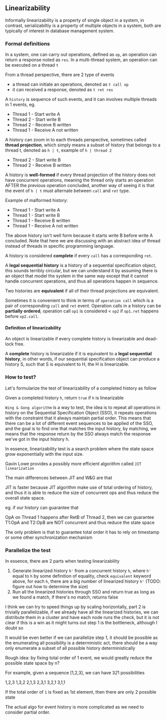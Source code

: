 ## Linearizability

Informally linearizability is a property of single object in a system, in contrast, serializabiltiy is a property of multiple objects in a system, both are typically of interest in database management system.

### Formal definitions

In a system, one can carry out operations, defined as `op`, an operation can return a response noted as `res`.
In a multi-thread system, an operation can be executed on a thread `t`

From a thread perspective, there are 2 type of events
* a thread can initiate an operations, denoted as `t call op`
* it can received a response, denoted as `t ret res` 

A `history` is sequence of such events, and it can involves multiple threads in 1 events, eg.

* Thread 1 - Start write A
* Thread 2 - Start write B
* Thread 2 - Receive B written
* Thread 1 - Receive A not written

A history can zoom in to each threads perspective, sometimes called **thread projection**, which simply means a subset of history that belongs to a thread t, denoted as `h | t`, example of `h | thread 2`

* Thread 2 - Start write B
* Thread 2 - Receive B written

A history is **well-formed** if every thread projection of the history does not have concurrent operations, meaning the thread only starts an operation AFTER the previous operation concluded, another way of seeing it is that the event of `h | t` must alternate between `call` and `ret` type.

Example of malformed history:

* Thread 1 - Start write A
* Thread 1 - Start write B
* Thread 1 - Receive B written
* Thread 1 - Receive A not written

The above history isn't well form because it starts write B before write A concluded. Note that here we are discussing with an abstract idea of thread instead of threads in specific programming language. 
 
A history is considered **complete** if every `call` has a corresponding `ret`.

A **legal sequential history** is a history of a sequential specification object, this sounds terribly circular, but we can understand it by assuming there is an object that model the system in the same way except that it cannot handle concurrent operations, and thus all operations happen in sequence.

Two histories are **equivalent** if all of their thread projections are equivalent.

Sometimes it is convenient to think in terms of `operation call` which is a pair of corresponding `call` and `ret` event. 
Operation calls in a history can be **partially ordered**, operation call `op1` is considered < `op2` if `op1.ret` happens before `op2.call`.

#### Definition of linearizability

An object is linearizable if every complete history is linearizable and dead-lock free.  

A **complete** history is linearizable if it is equivalent to a **legal sequential history**, in other words, if our sequential specification object can produce a history S, such that S is equivalent to H, the H is linearizable.

### How to test?

Let's formularize the test of linearizability of a completed history as follow

Given a completed history `h`, return `true` if `h` is linearizable

`Wing & Gong algorithm` is a way to test, the idea is to repeat all operations in history on the Sequential Specification Object (SSO), it repeats operations with the constraint that it always maintain partial order. This means that there can be a lot of different event sequences to be applied of the SSO, and the goal is to find one that matches the input history, by matching, we means that the response return by the SSO always match the response we've got in the input history h.

In essence, linearizability test is a search problem where the state space grow exponentially with the input size.

Gavin Lowe provides a possibly more efficient algorithm called `JIT linearization`

The main differences between JIT and W&G are that

JIT is faster because JIT algorithm make use of total ordering of history, and thus it is able to reduce the size of concurrent ops and thus reduce the overall state space.

eg. if our history can guarantee that 

OpA on Thread 1 happens after RetB of Thread 2, then we can guarantee T1:OpA and T2:OpB are NOT concurrent and thus reduce the state space

The only problem is that to guarantee total order it has to rely on timestamp or some other synchronization mechanism     

### Parallelize the test

In essence, there are 2 parts when testing linearizability

1. Generate linearized history `h'` from a concurrent history `h`, where `h'` equal to `h` by some definition of equality, check `equivalent` keyword above, for each `h`, there are a big number of linearized history `h'` (TODO: figure out how to determine the size)
2. Run all the linearized histories through SSO and return true as long as we found a match, if there's no match, returns false

I think we can try to speed things up by scaling horizontally, part 2 is trivially parallelizable, if we already have all the linearized histories, we can distribute them in a cluster and have each node runs the check, but it is not clear if this is a win as it might turns out step 1 is the bottleneck, although I doubt so

It would be even better if we can parallelize step 1, it should be possible as the enumerating all possibility is a deterministic act, there should be a way only enumerate a subset of all possible history deterministically

Rough idea: by fixing total order of 1 event, we would greatly reduce the possible state space by n?

For example, given a sequence [1,2,3], we can have 3*2*1 possibilities  

1,2,3
1,3,2
2,1,3
2,3,1
3,2,1
3,1,1

If the total order of `1` is fixed as 1st element, then there are only 2 possible state

The actual algo for event history is more complicated as we need to consider partial order.
